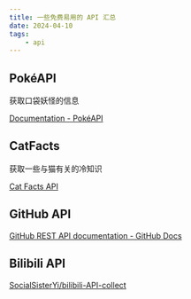 ```yaml
---
title: 一些免费易用的 API 汇总
date: 2024-04-10
tags:
    - api
---
```


## PokéAPI

获取口袋妖怪的信息

[Documentation - PokéAPI](https://pokeapi.co/docs/v2)

## CatFacts

获取一些与猫有关的冷知识

[Cat Facts API](https://catfact.ninja/)

## GitHub API

[GitHub REST API documentation - GitHub Docs](https://docs.github.com/en/rest?apiVersion=2022-11-28)

## Bilibili API

[SocialSisterYi/bilibili-API-collect](https://github.com/SocialSisterYi/bilibili-API-collect)
